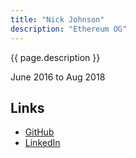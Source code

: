 ```yaml
---
title: "Nick Johnson"
description: "Ethereum OG"
---
```


{{ page.description }}

June 2016 to Aug 2018

## Links
- [GitHub](https://github.com/Arachnid)
- [LinkedIn](https://www.linkedin.com/in/nicksdjohnson/)

